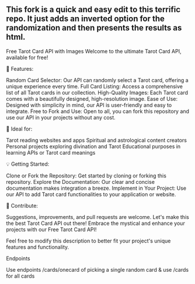 
This fork is a quick and easy edit to this terrific repo.  It just adds an inverted option for the randomization and then 
presents the results as html.
---------------------------------

Free Tarot Card API with Images
Welcome to the ultimate Tarot Card API, available for free!

🌟 Features:

Random Card Selector: Our API can randomly select a Tarot card, offering a unique experience every time.
Full Card Listing: Access a comprehensive list of all Tarot cards in our collection.
High-Quality Images: Each Tarot card comes with a beautifully designed, high-resolution image.
Ease of Use: Designed with simplicity in mind, our API is user-friendly and easy to integrate.
Free to Fork and Use: Open to all, you can fork this repository and use our API in your projects without any cost.

🔮 Ideal for:

Tarot reading websites and apps
Spiritual and astrological content creators
Personal projects exploring divination and Tarot
Educational purposes in learning APIs or Tarot card meanings

💡 Getting Started:

Clone or Fork the Repository: Get started by cloning or forking this repository.
Explore the Documentation: Our clear and concise documentation makes integration a breeze.
Implement in Your Project: Use our API to add Tarot card functionalities to your application or website.

🤝 Contribute:

Suggestions, improvements, and pull requests are welcome. Let's make this the best Tarot Card API out there!
Embrace the mystical and enhance your projects with our Free Tarot Card API!

Feel free to modify this description to better fit your project's unique features and functionality.

Endpoints

Use endpoints /cards/onecard of picking a single random card & use /cards for all cards
